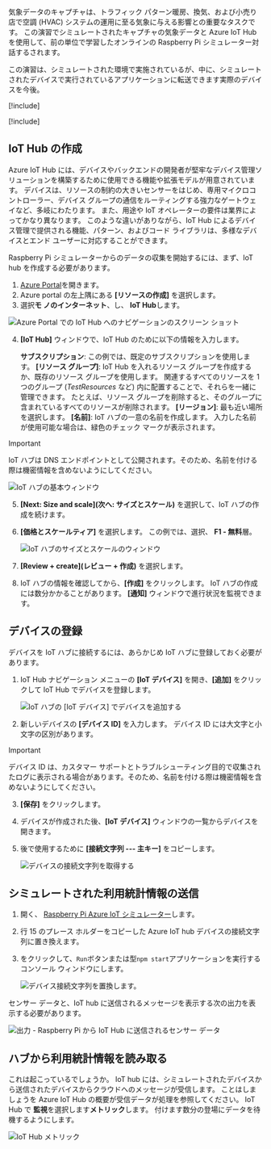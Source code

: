 気象データのキャプチャは、トラフィック パターン暖房、換気、および小売り店で空調 (HVAC) システムの運用に至る気象に与える影響との重要なタスクです。 この演習でシミュレートされたキャプチャの気象データと Azure IoT Hub を使用して、前の単位で学習したオンラインの Raspberry Pi シミュレーター対話するされます。

この演習は、シミュレートされた環境で実施されているが、中に、シミュレートされたデバイスで実行されているアプリケーションに転送できます実際のデバイスを今後。

[!include[](../../../includes/azure-sandbox-activate.md)]

[!include[](../../../includes/azure-sandbox-regions-first-mention-note.md)]

## <a name="create-an-iot-hub"></a>IoT Hub の作成
Azure IoT Hub には、デバイスやバックエンドの開発者が堅牢なデバイス管理ソリューションを構築するために使用できる機能や拡張モデルが用意されています。 デバイスは、リソースの制約の大きいセンサーをはじめ、専用マイクロコントローラー、デバイス グループの通信をルーティングする強力なゲートウェイなど、多岐にわたります。 また、用途や IoT オペレーターの要件は業界によってかなり異なります。 このような違いがありながら、IoT Hub によるデバイス管理で提供される機能、パターン、およびコード ライブラリは、多様なデバイスとエンド ユーザーに対応することができます。

Raspberry Pi シミュレーターからのデータの収集を開始するには、まず、IoT hub を作成する必要があります。

1. [Azure Portal](https://portal.azure.com?azure-portal=true)を開きます。
2. Azure portal の左上隅にある **[リソースの作成]** を選択します。
3. 選択**モ ノのインターネット**、し、 **IoT Hub**します。

![Azure Portal での IoT Hub へのナビゲーションのスクリーン ショット](../media-draft/fa40d1bc51bc4490f657e3c1a8371b5b.png)

4. **[IoT Hub]** ウィンドウで、IoT Hub のために以下の情報を入力します。
   
   **サブスクリプション**: この例では、既定のサブスクリプションを使用します。
   **[リソース グループ]**: IoT Hub を入れるリソース グループを作成するか、既存のリソース グループを使用します。 関連するすべてのリソースを 1 つのグループ (*TestResources* など) 内に配置することで、それらを一緒に管理できます。 たとえば、リソース グループを削除すると、そのグループに含まれているすべてのリソースが削除されます。
   **[リージョン]**: 最も近い場所を選択します。
   **[名前]**: IoT ハブの一意の名前を作成します。 入力した名前が使用可能な場合は、緑色のチェック マークが表示されます。

> [!IMPORTANT]
> IoT ハブは DNS エンドポイントとして公開されます。そのため、名前を付ける際は機密情報を含めないようにしてください。

   ![IoT ハブの基本ウィンドウ](./../media-draft/dbb7319388673b8ee0e0b407536156c0.png)

5. **[Next: Size and scale]\(次へ: サイズとスケール\)** を選択して、IoT ハブの作成を続けます。
6. **[価格とスケールティア]** を選択します。 この例では、選択、 **F1 - 無料**層。

   ![IoT ハブのサイズとスケールのウィンドウ](../media-draft/b506eb3293fa4aa9d4785ad498fc476c.png)

7. **[Review + create]\(レビュー + 作成\)** を選択します。

8. IoT ハブの情報を確認してから、**[作成]** をクリックします。 IoT ハブの作成には数分かかることがあります。 **[通知]** ウィンドウで進行状況を監視できます。

<!--STOPPED HERE-->
<!--
Now that you have created an IoT hub, it's time to locate the important information that you use to connect devices and applications to your IoT hub. In your IoT hub navigation menu, open **Shared access policies**. Select the **iothubowner** policy, and then copy the **Connection string---primary key** of your IoT hub. For more information, see [Control access to IoT Hub](https://docs.microsoft.com/azure/iot-hub/iot-hub-devguide-security).

> [!NOTE]
> You do not need this iothubowner connection string for this set-up tutorial. However, you may need it for some of the tutorials or different IoT scenarios after you complete this set-up.

![Get your IoT hub connection string](../media-draft/a4b41e6ea46ccbef653c411a9829610c.png)
-->

## <a name="register-a-device"></a>デバイスの登録
デバイスを IoT ハブに接続するには、あらかじめ IoT ハブに登録しておく必要があります。

1. IoT Hub ナビゲーション メニューの **[IoT デバイス]** を開き、**[追加]** をクリックして IoT Hub でデバイスを登録します。

   ![IoT ハブの [IoT デバイス] でデバイスを追加する](../media-draft/ee5f177abcf06b86dd007fce3b8448ad.png)

2. 新しいデバイスの **[デバイス ID]** を入力します。 デバイス ID には大文字と小文字の区別があります。

> [!IMPORTANT]
> デバイス ID は、カスタマー サポートとトラブルシューティング目的で収集されたログに表示される場合があります。そのため、名前を付ける際は機密情報を含めないようにしてください。

3. **[保存]** をクリックします。
4. デバイスが作成された後、**[IoT デバイス]** ウィンドウの一覧からデバイスを開きます。
5. 後で使用するために **[接続文字列 --- 主キー]** をコピーします。

   ![デバイスの接続文字列を取得する](../media-draft/fba4413dcb652be92a6ab0f6bb638561.png)

## <a name="send-simulated-telemetry"></a>シミュレートされた利用統計情報の送信

1. 開く、 [Raspberry Pi Azure IoT シミュレーター](https://azure-samples.github.io/raspberry-pi-web-simulator?azure-portal=true)します。
2. 行 15 のプレース ホルダーをコピーした Azure IoT hub デバイスの接続文字列に置き換えます。
3. をクリックして、`Run`ボタンまたは型`npm start`アプリケーションを実行するコンソール ウィンドウにします。
   
   ![デバイス接続文字列を置換します。](../media-draft/Line15.png)

センサー データと、IoT hub に送信されるメッセージを表示する次の出力を表示する必要があります。

![出力 - Raspberry Pi から IoT Hub に送信されるセンサー データ](../media-draft/96b28d30e317b04347abb0d613738117.png)

## <a name="read-the-telemetry-from-your-hub"></a>ハブから利用統計情報を読み取る
 これは起こっているでしょうか。 IoT hub には、シミュレートされたデバイスから送信されたデバイスからクラウドへのメッセージが受信します。 ことはしましょうを Azure IoT Hub の概要が受信データが処理を参照してください。 IoT Hub で **監視**を選択します**メトリック**します。 付けます数分の登場にデータを待機するようにします。
   
   ![IoT Hub メトリック](../media-draft/HubMetrics.png)


<!--Reference links
https://docs.microsoft.com/azure/iot-hub/iot-hub-raspberry-pi-web-simulator-get-started-->

